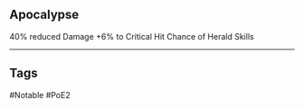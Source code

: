## Apocalypse
40% reduced Damage
+6% to Critical Hit Chance of Herald Skills

---
## Tags
#Notable
#PoE2
